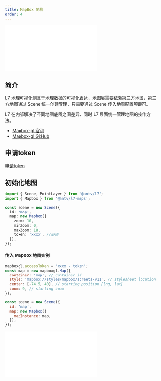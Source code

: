 ```yaml
---
title: MapBox 地图
order: 4
---
```


<embed src="@/docs/api/common/style.md"></embed>

## 简介

L7 地理可视化侧重于地理数据的可视化表达，地图层需要依赖第三方地图，第三方地图通过 Scene 统一创建管理，只需要通过 Scene 传入地图配置项即可。

L7 在内部解决了不同地图底图之间差异，同时 L7 层面统一管理地图的操作方法。

- [Mapbox-gl 官网](https://docs.mapbox.com/mapbox-gl-js/)
- [ Mapbox-gl GitHub](https://github.com/mapbox/mapbox-gl-js)

## 申请token

[申请token](https://docs.mapbox.com/help/getting-started/access-tokens/)

## 初始化地图

```ts
import { Scene, PointLayer } from '@antv/l7';
import { Mapbox } from '@antv/l7-maps';

const scene = new Scene({
  id: 'map',
  map: new Mapbox({
    zoom: 10,
    minZoom: 0,
    maxZoom: 18,
    token: 'xxxx', //必须
  }),
});
```

#### 传入 Mapbox 地图实例

```javascript
mapboxgl.accessToken = 'xxxx - token';
const map = new mapboxgl.Map({
  container: 'map', // container id
  style: 'mapbox://styles/mapbox/streets-v11', // stylesheet location
  center: [-74.5, 40], // starting position [lng, lat]
  zoom: 9, // starting zoom
});

const scene = new Scene({
  id: 'map',
  map: new Mapbox({
    mapInstance: map,
  }),
});
```

<embed src="@/docs/api/common/map.zh.md"></embed>
